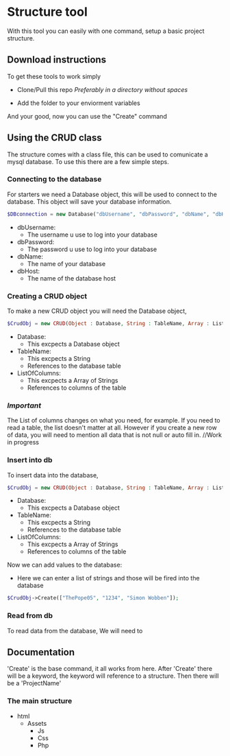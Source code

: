# Structure tool
With this tool you can easily with one command, setup a basic project structure.

## Download instructions

To get these tools to work simply

- Clone/Pull this repo *Preferably in a directory without spaces*

- Add the folder to your enviorment variables

And your good,
now you can use the "Create" command

## Using the CRUD class
The structure comes with a class file,
this can be used to comunicate a mysql database.
To use this there are a few simple steps.
### Connecting to the database
For starters we need a Database object,
this will be used to connect to the database.
This object will save your database information.

```php
$DBconnection = new Database("dbUsername", "dbPassword", "dbName", "dbHost");
```
- dbUsername:
  - The username u use to log into your database
- dbPassword:
  - The password u use to log into your database
- dbName:
  - The name of your database
- dbHost:
  - The name of the database host
 
### Creating a CRUD object
To make a new CRUD object you will need the Database object,
```php
$CrudObj = new CRUD(Object : Database, String : TableName, Array : ListOfColumns);
```
- Database:
  - This excpects a Database object
- TableName:
  - This excpects a String
  - References to the database table
- ListOfColumns:
  - This excpects a Array of Strings
  - References to columns of the table
### *Important*
The List of columns changes on what you need,
for example. If you need to read a table, the list doesn't matter at all. However if you create a new row of data, you will need to mention all data that is not null or auto fill in.
//Work in progress

### Insert into db
To insert data into the database,
```php
$CrudObj = new CRUD(Object : Database, String : TableName, Array : ListOfColumns);
```
- Database:
  - This excpects a Database object
- TableName:
  - This excpects a String
  - References to the database table
- ListOfColumns:
  - This excpects a Array of Strings
  - References to columns of the table

Now we can add values to the database:
- Here we can enter a list of strings and those will be fired into the database
```php
$CrudObj->Create(["ThePope05", "1234", "Simon Wobben"]);
```

### Read from db
To read data from the database,
We will need to 

## Documentation
'Create' is the base command, it all works from here.
After 'Create' there will be a keyword, the keyword will reference to a structure.
Then there will be a 'ProjectName'

### The main structure
- html
  - Assets
    - Js
    - Css
    - Php
